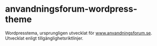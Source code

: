 anvandningsforum-wordpress-theme
================================

Wordpresstema, ursprungligen utvecklat för www.anvandningsforum.se. Utvecklat enligt tillgänglighetsriktlinjer.
